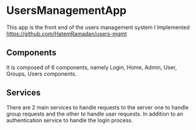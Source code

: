 # UsersManagementApp

This app is the front end of the users management system I Implemented https://github.com/HatemRamadan/users-mgmt

## Components

It is composed of 6 components, namely Login, Home, Admin, User, Groups, Users components. 

## Services

There are 2 main services to handle requests to the server one to handle group requests and the other to handle user requests. In addition to an authentication service to handle the login process.

